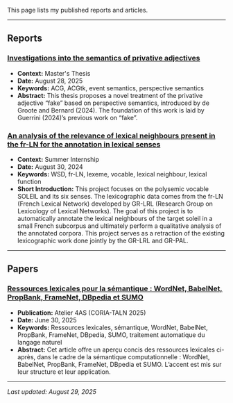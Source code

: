 This page lists my published reports and articles.

---

## Reports
### [Investigations into the semantics of privative adjectives](https://hal.univ-lorraine.fr/hal-05230479)
* **Context:** Master's Thesis
* **Date:** August 28, 2025
* **Keywords:** ACG, ACGtk, event semantics, perspective semantics
* **Abstract:** This thesis proposes a novel treatment of the privative adjective “fake” based on perspective semantics, introduced by de Groote and Bernard (2024). The foundation of this work is laid by Guerrini (2024)’s previous work on “fake”.



### [An analysis of the relevance of lexical neighbours present in the fr-LN for the annotation in lexical senses](https://perso.atilf.fr/sollinge/wp-content/uploads/sites/13/2025/04/Stage_Ahana__Copy.pdf)
* **Context:** Summer Internship
* **Date:** August 30, 2024
* **Keywords:** WSD, fr-LN, lexeme, vocable, lexical neighbour, lexical function
* **Short Introduction:** This project focuses on the polysemic vocable SOLEIL and its six senses. The lexicographic data comes from the fr-LN (French Lexical Network) developed by GR-LRL (Research Group on Lexicology of Lexical Networks). The goal of this project is to automatically annotate the lexical neighbours of the target soleil in a small French subcorpus and ultimately perform a qualitative analysis of the annotated corpora. This project serves as a retraction of the existing lexicographic work done jointly by the GR-LRL and GR-PAL.


---

## Papers

### [Ressources lexicales pour la sémantique : WordNet, BabelNet, PropBank, FrameNet, DBpedia et SUMO](https://talnarchives.atala.org/ateliers/2025/4AS/163.pdf)
* **Publication:** Atelier 4AS (CORIA-TALN 2025)
* **Date:** June 30, 2025
* **Keywords:**  Ressources lexicales, sémantique, WordNet, BabelNet, PropBank, FrameNet, DBpedia, SUMO, traitement automatique du langage naturel
* **Abstract:** Cet article offre un aperçu concis des ressources lexicales ci-après, dans le cadre de la sémantique computationnelle : WordNet, BabelNet, PropBank, FrameNet, DBpedia et SUMO. L’accent est mis sur leur structure et leur application.



---


*Last updated: August 29, 2025*


